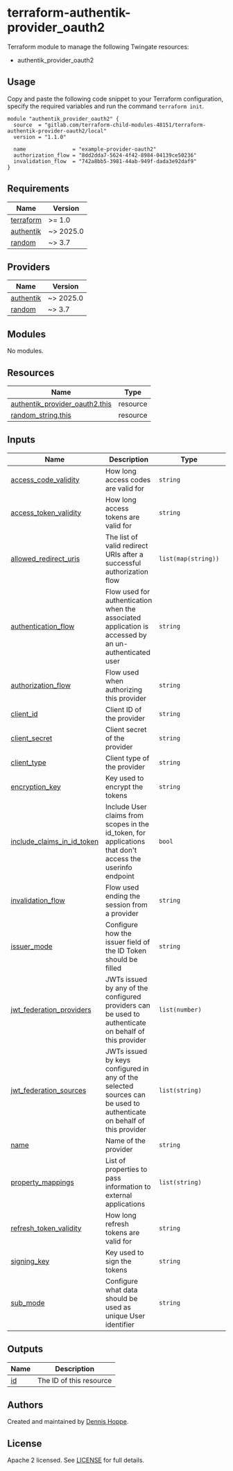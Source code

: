 # terraform-authentik-provider_oauth2

Terraform module to manage the following Twingate resources:

* authentik_provider_oauth2

## Usage

Copy and paste the following code snippet to your Terraform configuration,
specify the required variables and run the command `terraform init`.

```hcl
module "authentik_provider_oauth2" {
  source  = "gitlab.com/terraform-child-modules-48151/terraform-authentik-provider-oauth2/local"
  version = "1.1.0"

  name               = "example-provider-oauth2"
  authorization_flow = "8dd2dda7-5624-4f42-8984-04139ce50236"
  invalidation_flow  = "742a8bb5-3981-44ab-949f-dada3e92daf9"
}
```

<!-- BEGIN_TF_DOCS -->
## Requirements

| Name | Version |
|------|---------|
| <a name="requirement_terraform"></a> [terraform](#requirement\_terraform) | >= 1.0 |
| <a name="requirement_authentik"></a> [authentik](#requirement\_authentik) | ~> 2025.0 |
| <a name="requirement_random"></a> [random](#requirement\_random) | ~> 3.7 |

## Providers

| Name | Version |
|------|---------|
| <a name="provider_authentik"></a> [authentik](#provider\_authentik) | ~> 2025.0 |
| <a name="provider_random"></a> [random](#provider\_random) | ~> 3.7 |

## Modules

No modules.

## Resources

| Name | Type |
|------|------|
| [authentik_provider_oauth2.this](https://registry.terraform.io/providers/goauthentik/authentik/latest/docs/resources/provider_oauth2) | resource |
| [random_string.this](https://registry.terraform.io/providers/hashicorp/random/latest/docs/resources/string) | resource |

## Inputs

| Name | Description | Type | Default | Required |
|------|-------------|------|---------|:--------:|
| <a name="input_access_code_validity"></a> [access\_code\_validity](#input\_access\_code\_validity) | How long access codes are valid for | `string` | `"minutes=1"` | no |
| <a name="input_access_token_validity"></a> [access\_token\_validity](#input\_access\_token\_validity) | How long access tokens are valid for | `string` | `"minutes=10"` | no |
| <a name="input_allowed_redirect_uris"></a> [allowed\_redirect\_uris](#input\_allowed\_redirect\_uris) | The list of valid redirect URIs after a successful authorization flow | `list(map(string))` | `null` | no |
| <a name="input_authentication_flow"></a> [authentication\_flow](#input\_authentication\_flow) | Flow used for authentication when the associated application is accessed by an un-authenticated user | `string` | `null` | no |
| <a name="input_authorization_flow"></a> [authorization\_flow](#input\_authorization\_flow) | Flow used when authorizing this provider | `string` | n/a | yes |
| <a name="input_client_id"></a> [client\_id](#input\_client\_id) | Client ID of the provider | `string` | `null` | no |
| <a name="input_client_secret"></a> [client\_secret](#input\_client\_secret) | Client secret of the provider | `string` | `null` | no |
| <a name="input_client_type"></a> [client\_type](#input\_client\_type) | Client type of the provider | `string` | `"confidential"` | no |
| <a name="input_encryption_key"></a> [encryption\_key](#input\_encryption\_key) | Key used to encrypt the tokens | `string` | `null` | no |
| <a name="input_include_claims_in_id_token"></a> [include\_claims\_in\_id\_token](#input\_include\_claims\_in\_id\_token) | Include User claims from scopes in the id\_token, for applications that don't access the userinfo endpoint | `bool` | `true` | no |
| <a name="input_invalidation_flow"></a> [invalidation\_flow](#input\_invalidation\_flow) | Flow used ending the session from a provider | `string` | n/a | yes |
| <a name="input_issuer_mode"></a> [issuer\_mode](#input\_issuer\_mode) | Configure how the issuer field of the ID Token should be filled | `string` | `"per_provider"` | no |
| <a name="input_jwt_federation_providers"></a> [jwt\_federation\_providers](#input\_jwt\_federation\_providers) | JWTs issued by any of the configured providers can be used to authenticate on behalf of this provider | `list(number)` | `[]` | no |
| <a name="input_jwt_federation_sources"></a> [jwt\_federation\_sources](#input\_jwt\_federation\_sources) | JWTs issued by keys configured in any of the selected sources can be used to authenticate on behalf of this provider | `list(string)` | `[]` | no |
| <a name="input_name"></a> [name](#input\_name) | Name of the provider | `string` | n/a | yes |
| <a name="input_property_mappings"></a> [property\_mappings](#input\_property\_mappings) | List of properties to pass information to external applications | `list(string)` | `[]` | no |
| <a name="input_refresh_token_validity"></a> [refresh\_token\_validity](#input\_refresh\_token\_validity) | How long refresh tokens are valid for | `string` | `"days=30"` | no |
| <a name="input_signing_key"></a> [signing\_key](#input\_signing\_key) | Key used to sign the tokens | `string` | `null` | no |
| <a name="input_sub_mode"></a> [sub\_mode](#input\_sub\_mode) | Configure what data should be used as unique User identifier | `string` | `"hashed_user_id"` | no |

## Outputs

| Name | Description |
|------|-------------|
| <a name="output_id"></a> [id](#output\_id) | The ID of this resource |
<!-- END_TF_DOCS -->

## Authors

Created and maintained by [Dennis Hoppe](https://gitlab.com/dhoppeIT).

## License

Apache 2 licensed. See [LICENSE](LICENSE) for full details.
